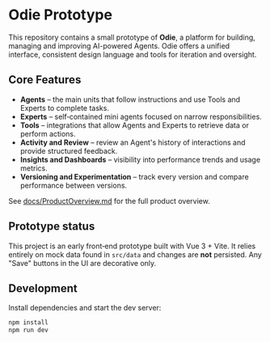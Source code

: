 # Odie Prototype

This repository contains a small prototype of **Odie**, a platform for building, managing and improving AI-powered Agents. Odie offers a unified interface, consistent design language and tools for iteration and oversight.

## Core Features
- **Agents** – the main units that follow instructions and use Tools and Experts to complete tasks.
- **Experts** – self‑contained mini agents focused on narrow responsibilities.
- **Tools** – integrations that allow Agents and Experts to retrieve data or perform actions.
- **Activity and Review** – review an Agent's history of interactions and provide structured feedback.
- **Insights and Dashboards** – visibility into performance trends and usage metrics.
- **Versioning and Experimentation** – track every version and compare performance between versions.

See [docs/ProductOverview.md](docs/ProductOverview.md) for the full product overview.

## Prototype status
This project is an early front‑end prototype built with Vue 3 + Vite. It relies entirely on mock data found in `src/data` and changes are **not** persisted. Any "Save" buttons in the UI are decorative only.

## Development
Install dependencies and start the dev server:
```bash
npm install
npm run dev
```
